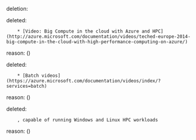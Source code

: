 deletion:

deleted:

		* [Video: Big Compute in the cloud with Azure and HPC](http://azure.microsoft.com/documentation/videos/teched-europe-2014-big-compute-in-the-cloud-with-high-performance-computing-on-azure/)

reason: ()

deleted:

		* [Batch videos](https://azure.microsoft.com/documentation/videos/index/?services=batch)

reason: ()

deleted:

		, capable of running Windows and Linux HPC workloads

reason: ()

